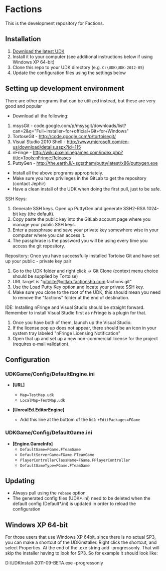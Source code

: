 # Factions

This is the development repository for Factions.

## Installation

1. [Download the latest UDK](http://udk.com/download)
2. Install it to your computer (see additional instructions below if using Windows XP 64-bit)
3. Clone this repo to your UDK directory (e.g. `C:\UDK\UDK-2012-05`)
4. Update the configuration files using the settings below

## Setting up development environment

There are other programs that can be utilized instead, but these are very good and popular

* Download all the following: 
1. msysGit - code.google.com/p/msysgit/downloads/list?can=2&q="Full+installer+for+official+Git+for+Windows"
2. TortoseGit - http://code.google.com/p/tortoisegit/
3. Visual Studio 2010 Shell - http://www.microsoft.com/en-us/download/details.aspx?id=115
4. nFringe - http://wiki.pixelminegames.com/index.php?title=Tools:nFringe:Releases
5. PuttyGen - http://the.earth.li/~sgtatham/putty/latest/x86/puttygen.exe

* Install all the above programs appropriately.
* Make sure you have privileges in the GitLab to get the repository (contact Jephir)
* Have a clean install of the UDK when doing the first pull, just to be safe.

SSH Keys:
1. Generate SSH keys. Open up PuttyGen and generate SSH2-RSA 1024-bit key (the default).
2. Copy paste the public key into the GitLab account page where you manage your public SSH keys.
3. Enter a passphrase and save your private key somewhere wise in your computer where you can access it.
4. The passphrase is the password you will be using every time you access the git repository.

Repository:
Once you have successfully installed Tortoise Git and have set up your public - private key pair
1. Go to the UDK folder and right click -> Git Clone (context menu choice should be supplied by Tortoise)
2. URL target is "gitolite@gitlab.factionshq.com:factions.git"
3. Use the Load Putty Key option and locate your private SSH key.
4. Make sure you clone to the root of the UDK, this should mean you need to remove the "factions" folder at the end of destination.

IDE:
Installing nFringe and Visual Studio should be straight forward. Remember to install Visual Studio first as nFringe is a plugin for that.
1. Once you have both of them, launch up the Visual Studio.
2. If the license pop up does not appear, there should be an icon in your system tray labeled "nFringe Licensing Notification"
3. Open that up and set up a new non-commercial license for the project (requires e-mail validation).

## Configuration

### UDKGame/Config/DefaultEngine.ini

* __[URL]__
  * `Map=TestMap.udk`
  * `LocalMap=TestMap.udk`

* __[UnrealEd.EditorEngine]__
  * Add this line at the bottom of the list: `+EditPackages=FGame`

### UDKGame/Config/DefaultGame.ini

* __[Engine.GameInfo]__
  * `DefaultGame=FGame.FTeamGame`
  * `DefaultServerGame=FGame.FTeamGame`
  * `PlayerControllerClassName=FGame.FPlayerController`
  * `DefaultGameType=FGame.FTeamGame`

## Updating

* Always pull using the `rebase` option
* The generated config files (UDK\*.ini) need to be deleted when the default config (Default\*.ini) is updated in order to reload the configuration

## Windows XP 64-bit

For those users that use Windows XP 64bit, since there is no actual SP3, you can make a shortcut of the UDKinstaller. Right click the shortcut, and select Properties. At the end of the .exe string add -progressonly. That will skip the installer having to look for SP3. So for example it should look like:

D:\UDKInstall-2011-09-BETA.exe -progressonly
